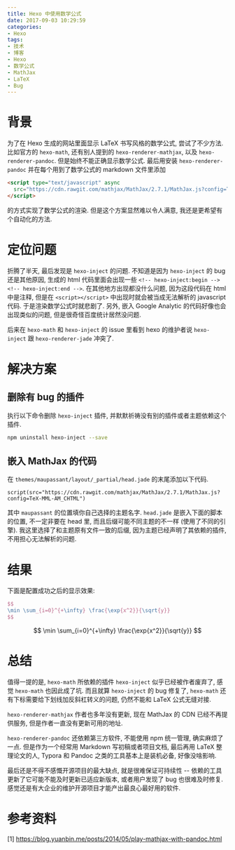 ```yaml
---
title: Hexo 中使用数学公式
date: 2017-09-03 10:29:59
categories:
- Hexo
tags:
- 技术
- 博客
- Hexo
- 数学公式
- MathJax
- LaTeX
- Bug
---
```

<!-- <script type="text/javascript" async
  src="https://cdn.rawgit.com/mathjax/MathJax/2.7.1/MathJax.js?config=TeX-MML-AM_CHTML">
</script> -->

# 背景

为了在 Hexo 生成的网站里面显示 LaTeX 书写风格的数学公式, 尝试了不少方法.
比如官方的 `hexo-math`, 还有别人提到的 `hexo-renderer-mathjax`, 以及 `hexo-renderer-pandoc`.
但是始终不能正确显示数学公式.
最后用安装 `hexo-renderer-pandoc` 并在每个用到了数学公式的 markdown 文件里添加

```html
<script type="text/javascript" async
  src="https://cdn.rawgit.com/mathjax/MathJax/2.7.1/MathJax.js?config=TeX-MML-AM_CHTML">
</script>
```

的方式实现了数学公式的渲染.
但是这个方案显然难以令人满意, 我还是更希望有个自动化的方法.



# 定位问题

折腾了半天, 最后发现是 `hexo-inject` 的问题.
不知道是因为 `hexo-inject` 的 bug 还是其他原因, 生成的 html 代码里面会出现一些 `<!-- hexo-inject:begin --><!-- hexo-inject:end -->`.
在其他地方出现都没什么问题, 因为这段代码在 html 中是注释, 但是在 `<script></script>` 中出现时就会被当成无法解析的 javascript 代码.
于是渲染数学公式时就悲剧了.
另外, 嵌入 Google Analytic 的代码好像也会出现类似的问题, 但是很奇怪百度统计居然没问题.

后来在 `hexo-math` 和 `hexo-inject` 的 issue 里看到 hexo 的维护者说 `hexo-inject` 跟 `hexo-renderer-jade` 冲突了.



# 解决方案

## 删除有 bug 的插件

执行以下命令删除 `hexo-inject` 插件, 并默默祈祷没有别的插件或者主题依赖这个插件.

```bash
npm uninstall hexo-inject --save
```

## 嵌入 MathJax 的代码

在 `themes/maupassant/layout/_partial/head.jade` 的末尾添加以下代码.

```jade
script(src="https://cdn.rawgit.com/mathjax/MathJax/2.7.1/MathJax.js?config=TeX-MML-AM_CHTML")
```

其中 `maupassant` 的位置填你自己选择的主题名字.
`head.jade` 是嵌入下面的脚本的位置, 不一定非要在 head 里, 而且后缀可能不同主题的不一样 (使用了不同的引擎).
我这里选择了和主题原有文件一致的后缀, 因为主题已经声明了其依赖的插件, 不用担心无法解析的问题.



# 结果

下面是配置成功之后的显示效果:

```latex
$$
\min \sum_{i=0}^{+\infty} \frac{\exp{x^2}}{\sqrt{y}}
$$
```

$$
\min \sum_{i=0}^{+\infty} \frac{\exp{x^2}}{\sqrt{y}}
$$



# 总结

值得一提的是, `hexo-math` 所依赖的插件 `hexo-inject` 似乎已经被作者废弃了, 感觉 `hexo-math` 也因此成了坑.
而且就算 `hexo-inject` 的 bug 修复了, `hexo-math` 还有下标需要给下划线加反斜杠转义的问题, 仍然不能和 LaTeX 公式无缝对接.

`hexo-renderer-mathjax` 作者也多年没有更新, 现在 MathJax 的 CDN 已经不再提供服务, 但是作者一直没有更新可用的地址.

`hexo-renderer-pandoc` 还依赖第三方软件, 不能使用 npm 统一管理, 确实麻烦了一点.
但是作为一个经常用 Markdown 写初稿或者项目文档, 最后再用 LaTeX 整理论文的人, Typora 和 Pandoc 之类的工具基本上是装机必备, 好像没啥影响.

最后还是不得不感慨开源项目的最大缺点, 就是很难保证可持续性 -- 依赖的工具更新了它可能不能及时更新已适应新版本, 或者用户发现了 bug 也很难及时修复.
感觉还是有大企业的维护开源项目才能产出最良心最好用的软件.



# 参考资料

[1] https://blog.yuanbin.me/posts/2014/05/play-mathjax-with-pandoc.html
